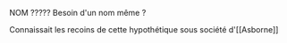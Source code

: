 NOM ?????
Besoin d'un nom même ?

Connaissait les recoins de cette hypothétique sous société d'[[Asborne]]